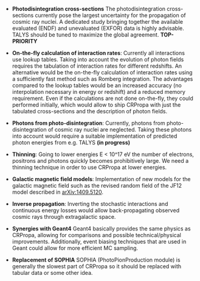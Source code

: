 * **Photodisintegration cross-sections** The photodisintegration cross-sections currently pose the largest uncertainty for the propagation of cosmic ray nuclei. A dedicated study bringing together the available evaluated (ENDF) and unevaluated (EXFOR) data is highly advisable. TALYS should be tuned to maximize the global agreement. **TOP-PRIORITY**

* **On-the-fly calculation of interaction rates**:
Currently all interactions use lookup tables.
Taking into account the evolution of photon fields requires the tabulation of interaction rates for different redshifts.
An alternative would be the on-the-fly calculation of interaction rates using a sufficiently fast method such as Romberg integration.
The advantages compared to the lookup tables would be an increased accuracy (no interpolation necessary in energy or redshift) and a reduced memory requirement.
Even if the calculations are not done on-the-fly, they could performed initially, which would allow to ship CRPropa with just the tabulated cross-sections and the description of photon fields.

* **Photons from photo-disintegration**:
Currently, photons from photo-disintegration of cosmic ray nuclei are neglected.
Taking these photons into account would require a suitable implementation of predicted photon energies from e.g. TALYS **(in progress)**

* **Thinning**: Going to lower energies E < 10^17 eV the number of electrons, positrons and photons quickly becomes prohibitively large. We need a thinning technique in order to use CRPropa at lower energies.

* **Galactic magnetic field models**: Implementation of new models for the galactic magnetic field such as the revised random field of the JF12 model described in [arXiv:1409.5120](http://arxiv.org/abs/arXiv:1409.5120).

* **Inverse propagation**: Inverting the stochastic interactions and continuous energy losses would allow back-propagating observed cosmic rays through extragalactic space.

* **Synergies with Geant4** Geant4 basically provides the same physics as CRPropa, allowing for comparisons and possible technical/physical improvements. Additionally, event biasing techniques that are used in Geant could allow for more efficient MC sampling.

* **Replacement of SOPHIA** SOPHIA (PhotoPionProduction module) is generally the slowest part of CRPropa so it should be replaced with tabular data or some other idea.